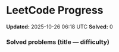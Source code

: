 # LeetCode Progress

**Updated:** 2025-10-26 06:18 UTC
**Solved:** 0

### Solved problems (title — difficulty)

